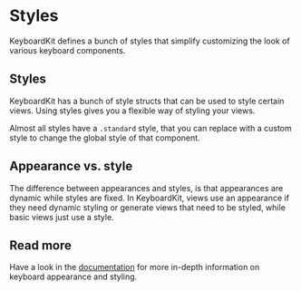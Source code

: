 # Styles

KeyboardKit defines a bunch of styles that simplify customizing the look of various keyboard components.


## Styles

KeyboardKit has a bunch of style structs that can be used to style certain views. Using styles gives you a flexible way of styling your views.

Almost all styles have a `.standard` style, that you can replace with a custom style to change the global style of that component.


## Appearance vs. style

The difference between appearances and styles, is that appearances are dynamic while styles are fixed. In KeyboardKit, views use an appearance if they need dynamic styling or generate views that need to be styled, while basic views just use a style.    


## Read more

Have a look in the [documentation][Documentation] for more in-depth information on keyboard appearance and styling.



[Documentation]: https://github.com/danielsaidi/Documentation/blob/main/Docs/KeyboardKit.doccarchive.zip?raw=true
